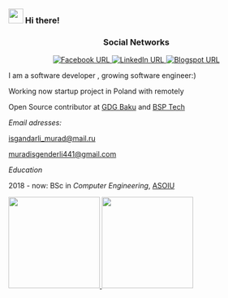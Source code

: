 ### <img src="https://github.com/TheDudeThatCode/TheDudeThatCode/blob/master/Assets/Hi.gif" width="29px"> Hi there!
<h3 align="center">Social Networks</h3>

<p align="center">
  
<a href="https://www.facebook.com/muradisgandar">
<img alt="Facebook URL" src="https://img.shields.io/twitter/url?label=Facebook&logo=Facebook&url=https%3A%2F%2Fwww.linkedin.com%2Fin%2Fmuradisgandar%2F">
</a>  

<a href="https://www.linkedin.com/in/murad-isgandarli-23500b198/">
<img alt="LinkedIn URL" src="https://img.shields.io/twitter/url?label=LinkedIn&logo=LinkedIn&url=https%3A%2F%2Fwww.linkedin.com%2Fin%2Fmurad-isgandarli-23500b198%2F">
</a> 

<a href="https://muradisgandarli.blogspot.com/">
<img alt="Blogspot URL" src="https://img.shields.io/badge/Blogspot-Blog-red">
</a> 



</p>

I am a software developer , growing software engineer:)

Working now startup project in Poland with remotely

Open Source contributor at [GDG Baku](https://github.com/orgs/GDG-Baku/) and [BSP Tech](https://github.com/orgs/bsp-tech/)


*Email adresses:*

isgandarli_murad@mail.ru

muradisgenderli441@gmail.com

*Education*

2018 - now: BSc in *Computer Engineering*, [ASOIU](http://www.asoiu.edu.az/en)


<a href="https://github.com/muradisgandar">
  <img height="180em" src="https://github-readme-stats.vercel.app/api?username=muradisgandar&zsh-theme&show_icons=true" />
  <img height="180em" src="https://github-readme-stats.vercel.app/api/top-langs/?username=muradisgandar&zsh-theme&layout=compact" />
</a>

   

   
